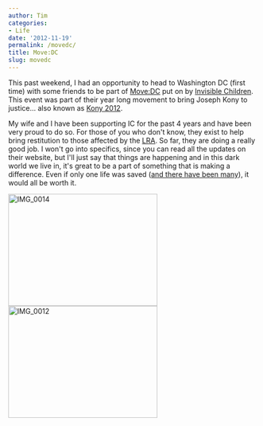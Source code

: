 ```yaml
---
author: Tim
categories:
- Life
date: '2012-11-19'
permalink: /movedc/
title: Move:DC
slug: movedc
---
```


This past weekend, I had an opportunity to head to Washington DC (first time) with some friends to be part of [Move:DC][1] put on by [Invisible Children][2]. This event was part of their year long movement to bring Joseph Kony to justice&#8230; also known as [Kony 2012][1].

My wife and I have been supporting IC for the past 4 years and have been very proud to do so. For those of you who don't know, they exist to help bring restitution to those affected by the [LRA][3]. So far, they are doing a really good job. I won't go into specifics, since you can read all the updates on their website, but I'll just say that things are happening and in this dark world we live in, it's great to be a part of something that is making a difference. Even if only one life was saved ([and there have been many][4]), it would all be worth it.

<img class="alignnone size-medium wp-image-373" alt="IMG_0014" src="http://timw.co/wp-content/uploads/2012/12/IMG_0014-300x225.jpg" width="300" height="225" /> <img class="alignnone size-medium wp-image-372" alt="IMG_0012" src="http://timw.co/wp-content/uploads/2012/12/IMG_0012-300x225.jpg" width="300" height="225" />

 [1]: http://invisiblechildren.com/movedc/
 [2]: http://invisiblechildren.com
 [3]: http://en.wikipedia.org/wiki/Lord's_Resistance_Army
 [4]: http://www.lracrisistracker.com/
 
